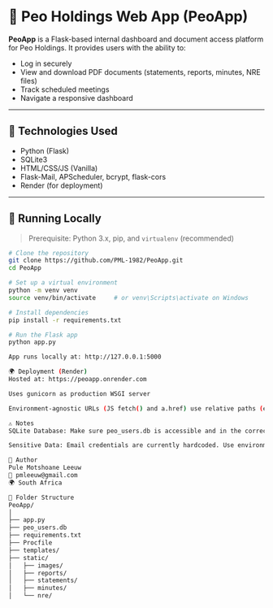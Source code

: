 # 🏢 Peo Holdings Web App (PeoApp)

**PeoApp** is a Flask-based internal dashboard and document access platform for Peo Holdings. It provides users with the ability to:

- Log in securely
- View and download PDF documents (statements, reports, minutes, NRE files)
- Track scheduled meetings
- Navigate a responsive dashboard

---

## 🔧 Technologies Used

- Python (Flask)
- SQLite3
- HTML/CSS/JS (Vanilla)
- Flask-Mail, APScheduler, bcrypt, flask-cors
- Render (for deployment)

---

## 🚀 Running Locally

> Prerequisite: Python 3.x, pip, and `virtualenv` (recommended)

```bash
# Clone the repository
git clone https://github.com/PML-1982/PeoApp.git
cd PeoApp

# Set up a virtual environment
python -m venv venv
source venv/bin/activate     # or venv\Scripts\activate on Windows

# Install dependencies
pip install -r requirements.txt

# Run the Flask app
python app.py

App runs locally at: http://127.0.0.1:5000

🌍 Deployment (Render)
Hosted at: https://peoapp.onrender.com

Uses gunicorn as production WSGI server

Environment-agnostic URLs (JS fetch() and a.href) use relative paths (e.g. /login)

⚠️ Notes
SQLite Database: Make sure peo_users.db is accessible and in the correct directory

Sensitive Data: Email credentials are currently hardcoded. Use environment variables for security in production

👤 Author
Pule Motshoane Leeuw
📧 pmleeuw@gmail.com
🌍 South Africa

📂 Folder Structure
PeoApp/
│
├── app.py
├── peo_users.db
├── requirements.txt
├── Procfile
├── templates/
├── static/
│   ├── images/
│   ├── reports/
│   ├── statements/
│   ├── minutes/
│   └── nre/
